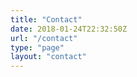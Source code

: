 ```yaml
---
title: "Contact"
date: 2018-01-24T22:32:50Z
url: "/contact"
type: "page"
layout: "contact"
---
```


